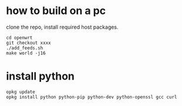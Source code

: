 # how to build on a pc
clone the repo, install required host packages.

~~~~
cd openwrt
git checkout xxxx
./add_feeds.sh
make world -j16

~~~~

# install python
~~~~
opkg update
opkg install python python-pip python-dev python-openssl gcc curl 

~~~~
